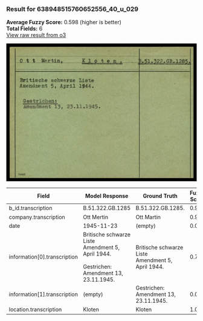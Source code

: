 ### Result for 638948515760652556_40_u_029
**Average Fuzzy Score:** 0.598 (higher is better)<br>
**Total Fields:** 6<br>
[View raw result from o3](https://github.com/RISE-UNIBAS/humanities_data_benchmark/blob/main/results/2025-10-24/T0312/request_T0312_638948515760652556_40_u_029.json)

<img src="https://github.com/RISE-UNIBAS/humanities_data_benchmark/blob/main/benchmarks/blacklist/images/638948515760652556_40_u_029.jpg?raw=true" alt="638948515760652556_40_u_029" width="600px">

| Field | Model Response | Ground Truth | Fuzzy Score | Match |
|-------|----------------|--------------|-------------|-------|
| b_id.transcription | B.51.322.GB.1285 | B.51.322.GB.1285. | 0.970 | ✅ |
| company.transcription | Ott Mertin | Ott Martin | 0.900 | ❌ |
| date | 1945-11-23 | (empty) | 0.000 | ❌ |
| information[0].transcription | Britische schwarze Liste<br>Amendment 5, April 1944.<br><br>Gestrichen:<br>Amendment 13, 23.11.1945. | Britische schwarze Liste<br>Amendment 5, April 1944. | 0.715 | ❌ |
| information[1].transcription | (empty) | Gestrichen:<br>Amendment 13, 23.11.1945. | 0.000 | ❌ |
| location.transcription | Kloten | Kloten | 1.000 | ✅ |
